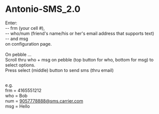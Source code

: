 Antonio-SMS_2.0
===============

Enter: <br>
-- frm (your cell #), <br>
-- who/num (friend's name/his or her's email address that supports text) <br> 
-- and msg <br>
on configuration page. <br><br>
On pebble ... <br>
Scroll thru who + msg on pebble (top button for who, bottom for msg) to select options. <br>
Press select (middle) button to send sms (thru email) <br><br>

e.g. <br>
frm = 4165551212 <br>
who = Bob <br>
num = 9057778888@sms.carrier.com <br>
msg = Hello <br>

